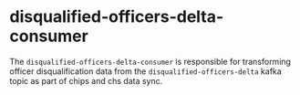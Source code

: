 # disqualified-officers-delta-consumer
The `disqualified-officers-delta-consumer` is responsible for transforming officer disqualification data from the `disqualified-officers-delta` kafka topic as part of chips and chs data sync.
